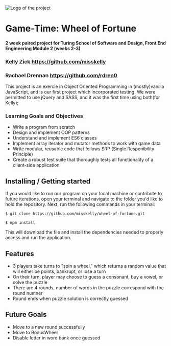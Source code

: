 ![Logo of the project](https://i.imgur.com/gGRDuXo.png)

# Game-Time: Wheel of Fortune
#### 2 week paired project for Turing School of Software and Design, Front End Engineering Module 2 (weeks 2-3)
### Kelly Zick https://github.com/misskelly
### Rachael Drennan https://github.com/rdren0

This project is an exercie in Object Oriented Programming in (mostly)vanilla JavaScript, and is our first project which incorporated testing.  We were permitted to use jQuery and SASS, and it was the first time using both(for Kelly);


### Learning Goals and Objectives

* Write a program from scratch
* Design and implement OOP patterns
* Understand and implement ES6 classes
* Implement array iterator and mutator methods to work with game data
* Write modular, reusable code that follows SRP (Single Responibility Principle)
* Create a robust test suite that thoroughly tests all functionality of a client-side application

## Installing / Getting started

If you would like to run our program on your local machine or contribute to future iterations, open your terminal and navigate to the folder you'd like to hold the repository.  Next, run the following commands in your terminal:

```shell
$ git clone https://github.com/misskelly/wheel-of-fortune.git

$ npm install
```

This will download the file and install the dependencies needed to properly access and run the application.



## Features

* 3 players take turns to "spin a wheel," which returns a random value that will either be points, bankrupt, or lose a turn
* On their turn, player may choose to guess a consonant, buy a vowel, or solve the puzzle
* There are 4 rounds, number of words in the puzzle correspond with the round numner
* Round ends when puzzle solution is correctly guessed

## Future Goals

* Move to a new round successfully
* Move to BonusWheel
* Disable letter in word bank once guessed


